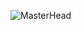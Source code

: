 ![MasterHead]([https://i.ibb.co/spSsbSG/code-coding-laptop-programming.jpg](https://ibb.co/n16dRSC))
